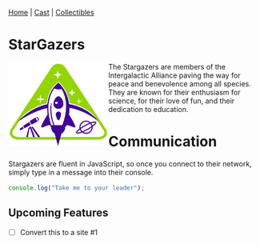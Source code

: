 [Home](README.md) | [Cast](Cast.md) | [Collectibles](Collectibles.md)

<h1>StarGazers</h1>

<img src="images/logo_stargazers_bug.svg" alt="Stargazers Logo" style="width:200px; float: left;">

The Stargazers are members of the Intergalactic Alliance paving the way for peace and benevolence among all species. They are known for their enthusiasm for science, for their love of fun, and their dedication to education.

# Communication

Stargazers are fluent in JavaScript, so once you connect to their network, simply type in a message into their console.

```js
console.log("Take me to your leader");
```

## Upcoming Features
- [ ] Convert this to a site #1 
